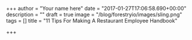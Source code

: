 +++
author = "Your name here"
date = "2017-01-27T17:06:58.690+00:00"
description = ""
draft = true
image = "/blog/forestryio/images/sling.png"
tags = []
title = "11 Tips For Making A Restaurant Employee Handbook"

+++
